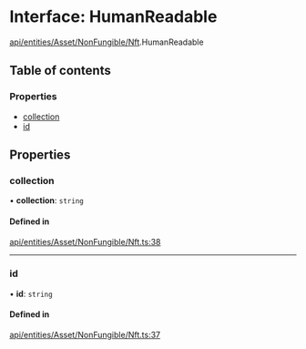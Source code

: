 # Interface: HumanReadable

[api/entities/Asset/NonFungible/Nft](../wiki/api.entities.Asset.NonFungible.Nft).HumanReadable

## Table of contents

### Properties

- [collection](../wiki/api.entities.Asset.NonFungible.Nft.HumanReadable#collection)
- [id](../wiki/api.entities.Asset.NonFungible.Nft.HumanReadable#id)

## Properties

### collection

• **collection**: `string`

#### Defined in

[api/entities/Asset/NonFungible/Nft.ts:38](https://github.com/PolymeshAssociation/polymesh-sdk/blob/88db4a91/src/api/entities/Asset/NonFungible/Nft.ts#L38)

___

### id

• **id**: `string`

#### Defined in

[api/entities/Asset/NonFungible/Nft.ts:37](https://github.com/PolymeshAssociation/polymesh-sdk/blob/88db4a91/src/api/entities/Asset/NonFungible/Nft.ts#L37)
